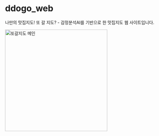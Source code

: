 # ddogo_web
나만의 맛집지도! 또 갈 지도? - 감정분석AI를 기반으로 한 맛집지도 웹 사이트입니다.

<img width="336" alt="또갈지도 메인" src="https://github.com/ryuahnee/ddogo_web/assets/135402890/33e8a25a-088d-4666-aec5-b306cfd0af37">

